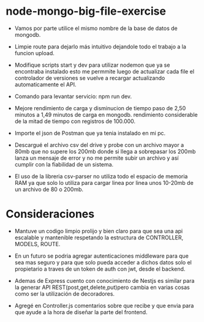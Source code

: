 # node-mongo-big-file-exercise

- Vamos por parte utilice el mismo nombre de la base de datos de mongodb.
  
- Limpie route para dejarlo más intuitivo dejandole todo el trabajo a la funcion upload.
  
- Modifique scripts start y dev para utilizar nodemon que ya se encontraba instalado esto me permmite luego de   actualizar cada file el controlador de versiones
  se vuelve a recargar actualizando automaticamente el API.
  
- Comando para levantar servicio: npm run dev.
  
- Mejore rendimiento de carga y disminucion de tiempo paso de 2,50 minutos a 1,49 minutos de carga en mongodb.
  rendimiento considerable de la mitad de tiempo con registros de 100.000.
  
- Importe el json de Postman que ya tenia instalado en mi pc.
  
- Descargué el archivo csv del drive y probe con un archivo mayor a 80mb que no supere los 200mb donde si llega a sobrepasar los 200mb lanza un mensaje de error
  y no me permite subir un archivo y así cumplir con la fiabilidad de un sistema.

- El uso de la libreria csv-parser no utiliza todo el espacio de memoria RAM ya que solo lo utiliza para cargar linea por linea unos 10-20mb de un archivo de 80 o 200mb.


# Consideraciones

- Mantuve un codigo limpio prolijo y bien claro para que sea una api escalable y mantenible respetando la estructura de CONTROLLER, MODELS, ROUTE.

- En un futuro se podria agregar autenticaciones middleware para que sea mas seguro y para que solo pueda acceder a dichos datos solo el propietario a traves de un token de auth con jwt, desde el backend.

- Ademas de Express cuento con conocimiento de Nestjs es similar para la generar API REST(post,get,delete,put)pero cambia en varias cosas como ser la utilización de decoradores.

- Agregé en Controller.js comentarios sobre que recibe y que envia para que ayude a la hora de diseñar la parte del frontend.
 
